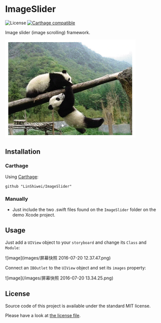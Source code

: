 # ImageSlider

![License](https://img.shields.io/badge/Language-Swift-brightgreen.svg?style=flat)
[![Carthage compatible](https://img.shields.io/badge/Carthage-compatible-4BC51D.svg?style=flat)](https://github.com/Carthage/Carthage)

Image slider (image scrolling) framework.

![image](https://raw.githubusercontent.com/LinShiwei/ImageSlider/master/images/ImageSlider-v1.gif)

## Installation
### Carthage

Using [Carthage](https://github.com/Carthage/Carthage):

```
github "LinShiwei/ImageSlider"
```

### Manually
* Just include the two .swift files found on the `ImageSlider` folder on the demo Xcode project.

## Usage 

Just add a `UIView` object to your `storyboard` and change its `Class` and `Module`:

![image](images/屏幕快照 2016-07-20 12.37.47.png)

Connect an `IBOutlet` to the `UIView` object and set its `images` property:

![image](/images/屏幕快照 2016-07-20 13.34.25.png)

## License

Source code of this project is available under the standard MIT license. 

Please have a look at [the license file](LICENSE.md).
